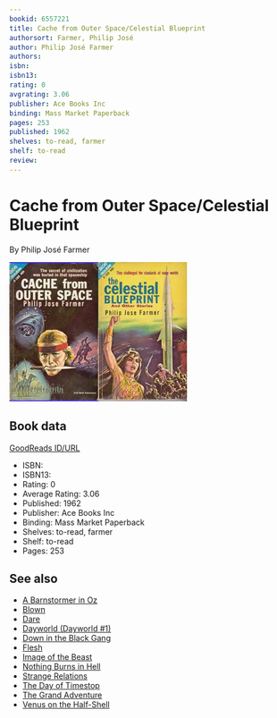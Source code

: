 ```yaml
---
bookid: 6557221
title: Cache from Outer Space/Celestial Blueprint
authorsort: Farmer, Philip José
author: Philip José Farmer
authors: 
isbn: 
isbn13: 
rating: 0
avgrating: 3.06
publisher: Ace Books Inc
binding: Mass Market Paperback
pages: 253
published: 1962
shelves: to-read, farmer
shelf: to-read
review: 
---
```


# Cache from Outer Space/Celestial Blueprint

By Philip José Farmer

![](../../assets/bookcovers/1245377291l/6557221.jpg)

## Book data

[GoodReads ID/URL](https://www.goodreads.com/book/show/6557221)

- ISBN: 
- ISBN13: 
- Rating: 0
- Average Rating: 3.06
- Published: 1962
- Publisher: Ace Books Inc
- Binding: Mass Market Paperback
- Shelves: to-read, farmer
- Shelf: to-read
- Pages: 253


## See also

- [A Barnstormer in Oz](A_Barnstormer_in_Oz.md)
- [Blown](Blown.md)
- [Dare](Dare.md)
- [Dayworld (Dayworld #1)](Dayworld_Dayworld_1.md)
- [Down in the Black Gang](Down_in_the_Black_Gang.md)
- [Flesh](Flesh.md)
- [Image of the Beast](Image_of_the_Beast.md)
- [Nothing Burns in Hell](Nothing_Burns_in_Hell.md)
- [Strange Relations](Strange_Relations.md)
- [The Day of Timestop](The_Day_of_Timestop.md)
- [The Grand Adventure](The_Grand_Adventure.md)
- [Venus on the Half-Shell](Venus_on_the_Half-Shell.md)
